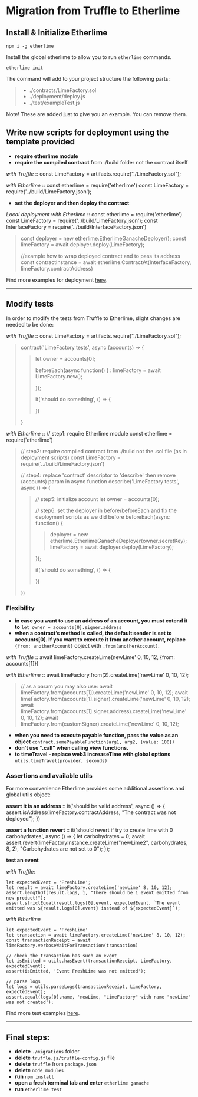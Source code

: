 Migration from Truffle to Etherlime
===================================

Install & Initialize Etherlime
------------------------------

    npm i -g etherlime

Install the global etherlime to allow you to run `etherlime` commands.

    etherlime init

The command will add to your project structure the following parts:

> -   ./contracts/LimeFactory.sol
> -   ./deployment/deploy.js
> -   ./test/exampleTest.js

Note! These are added just to give you an example. You can remove them.

Write new scripts for deployment using the template provided
------------------------------------------------------------

-   **require etherlime module**
-   **require the compiled contract** from ./build folder not the
    contract itself

*with Truffle* :: const LimeFactory =
artifacts.require("./LimeFactory.sol");

*with Etherlime* :: const etherlime = require('etherlime') const
LimeFactory = require('../build/LimeFactory.json');

-   **set the deployer and then deploy the contract**

*Local deployment with Etherlime* :: const etherlime =
require('etherlime') const LimeFactory =
require('../build/LimeFactory.json'); const InterfaceFactory =
require('../build/InterfaceFactory.json')

> const deployer = new etherlime.EtherlimeGanacheDeployer(); const
> limeFactory = await deployer.deploy(LimeFactory);
>
> //example how to wrap deployed contract and to pass its address const
> contractInstance = await etherlime.ContractAt(InterfaceFactory,
> limeFactory.contractAddress)

Find more examples for deployment
[here](https://etherlime.readthedocs.io/en/latest/api/deployers.html).

* * * * *

Modify tests
------------

In order to modify the tests from Truffle to Etherlime, slight changes
are needed to be done:

*with Truffle* :: const LimeFactory =
artifacts.require("./LimeFactory.sol");

> contract('LimeFactory tests', async (accounts) =\> {
>
> > let owner = accounts[0];
> >
> > beforeEach(async function() {
> > :   limeFactory = await LimeFactory.new();
> >
> > });
> >
> > it('should do something', () =\> {
> >
> > })
>
> }

*with Etherlime* :: // step1: require Etherlime module const etherlime =
require('etherlime')

> // step2: require compiled contract from ./build not the .sol file (as
> in deployment scripts) const LimeFactory =
> require('../build/LimeFactory.json')
>
> // step4: replace 'contract' descriptor to 'describe' then remove
> (accounts) param in async function describe('LimeFactory tests', async
> () =\> {
>
> > // step5: initialize account let owner = accounts[0];
> >
> > // step6: set the deployer in before/beforeEach and fix the
> > deployment scripts as we did before beforeEach(async function() {
> >
> > > deployer = new
> > > etherlime.EtherlimeGanacheDeployer(owner.secretKey); limeFactory =
> > > await deployer.deploy(LimeFactory);
> >
> > });
> >
> > it('should do something', () =\> {
> >
> > })
>
> })

### Flexibility

-   **in case you want to use an address of an account, you must extend
    it to** `let owner = accounts[0].signer.address`
-   **when a contract’s method is called, the default sender is set to
    accounts[0]. If you want to execute it from another account,
    replace** `{from: anotherAccount}` object with
    `.from(anotherAccount)`.

*with Truffle* :: await limeFactory.createLime(newLime' 0, 10, 12,
{from: accounts[1]})

*with Etherlime* :: await limeFactory.from(2).createLime('newLime' 0,
10, 12);

> // as a param you may also use: await
> limeFactory.from(accounts[1]).createLime('newLime' 0, 10, 12); await
> limeFactory.from(accounts[1].signer).createLime('newLime' 0, 10, 12);
> await
> limeFactory.from(accounts[1].signer.address).createLime('newLime' 0,
> 10, 12); await limeFactory.from(customSigner).createLime('newLime' 0,
> 10, 12);

-   **when you need to execute payable function, pass the value as an
    object** `contract.somePayableFunction(arg1, arg2, {value: 100})`
-   **don't use “.call” when calling view functions.**
-   **to timeTravel - replace web3 increaseTime with global options**
    `utils.timeTravel(provider, seconds)`

### Assertions and available utils

For more convenience Etherlime provides some additional assertions and
global utils object:

**assert it is an address** :: it('should be valid address', async ()
=\> { assert.isAddress(limeFactory.contractAddress, "The contract was
not deployed"); })

**assert a function revert** :: it('should revert if try to create lime
with 0 carbohydrates', async () =\> { let carbohydrates = 0; await
assert.revert(limeFactoryInstance.createLime("newLime2", carbohydrates,
8, 2), "Carbohydrates are not set to 0"); });

**test an event**

*with Truffle:*

    let expectedEvent = 'FreshLime';
    let result = await limeFactory.createLime('newLime' 8, 10, 12);
    assert.lengthOf(result.logs, 1, "There should be 1 event emitted from new product!");
    assert.strictEqual(result.logs[0].event, expectedEvent, `The event emitted was ${result.logs[0].event} instead of ${expectedEvent}`);

*with Etherlime*

    let expectedEvent = 'FreshLime'
    let transaction = await limeFactory.createLime('newLime' 8, 10, 12);
    const transactionReceipt = await limeFactory.verboseWaitForTransaction(transaction)

    // check the transaction has such an event
    let isEmitted = utils.hasEvent(transactionReceipt, LimeFactory, expectedEvent);
    assert(isEmitted, 'Event FreshLime was not emitted');

    // parse logs
    let logs = utils.parseLogs(transactionReceipt, LimeFactory, expectedEvent);
    assert.equal(logs[0].name, 'newLime, "LimeFactory" with name "newLime" was not created');

Find more test examples
[here](https://etherlime.readthedocs.io/en/latest/cli/test.html#).

* * * * *

Final steps:
------------

-   **delete** `./migrations` folder
-   **delete** `truffle.js/truffle-config.js` file
-   **delete** `truffle` from `package.json`
-   **delete** `node_modules`
-   **run** `npm install`
-   **open a fresh terminal tab and enter** `etherlime ganache`
-   **run** `etherlime test`

